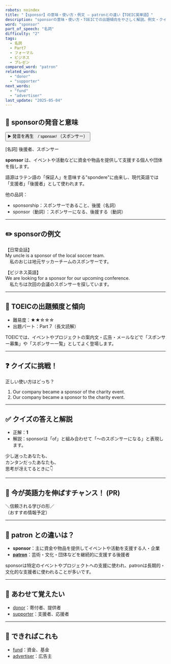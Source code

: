 ```yaml
---
robots: noindex
title: "【sponsor】の意味・使い方・例文 ― patronとの違い【TOEIC英単語】"
description: "sponsorの意味・使い方・TOEICでの出題傾向をやさしく解説。例文・クイズ付きでpatronとの違いもわかりやすく学べます。"
word: "sponsor"
part_of_speech: "名詞"
difficulty: "2"
tags:
  - 名詞
  - Part7
  - フォーマル
  - ビジネス
  - プレゼン
compared_word: "patron"
related_words:
  - "donor"
  - "supporter"
next_words:
  - "fund"
  - "advertiser"
last_update: "2025-05-04"
---
```


## 🔰 sponsorの発音と意味

<button class="play-audio" onclick="playTTS('sponsor')">
  <span class="play-audio-main">
    ▶️ 発音を再生　/ˈspɒnsər/
  </span>
  <span class="play-audio-sub">
    （スポンサー）
  </span>
</button>

[名詞] 後援者、スポンサー

**sponsor** は、イベントや活動などに資金や物品を提供して支援する個人や団体を指します。

語源はラテン語の「保証人」を意味する"spondere"に由来し、現代英語では「支援者」「後援者」として使われます。

他の品詞：  
- sponsorship：スポンサーであること、後援（名詞）
- sponsor（動詞）：スポンサーになる、後援する（動詞）

---

## ✏️ sponsorの例文

【日常会話】  
My uncle is a sponsor of the local soccer team.  
　私のおじは地元サッカーチームのスポンサーです。

【ビジネス英語】  
We are looking for a sponsor for our upcoming conference.  
　私たちは次回の会議のスポンサーを探しています。

---

## 🎯 TOEICの出題頻度と傾向

- 難易度：★★☆☆☆
- 出題パート：Part 7（長文読解）

TOEICでは、イベントやプロジェクトの案内文・広告・メールなどで「スポンサー募集」や「スポンサー一覧」としてよく登場します。

---

## ❓ クイズに挑戦！

正しい使い方はどっち？

1. Our company became a sponsor of the charity event.  
2. Our company became a sponsor to the charity event.

---

## ✅ クイズの答えと解説

- 正解：**1**
- 解説：sponsorは「of」と組み合わせて「～のスポンサーになる」と表現します。

少し迷ったあなたも、  
カンタンだったあなたも、  
思考が冴えてるときに👇️

---

## 🚀 今が英語力を伸ばすチャンス！ (PR)

<div class="info-center">
＼信頼される学びの形／<br>  
（おすすめ情報予定）
</div>

---

## 🤔  patron との違いは？

- **sponsor**：主に資金や物品を提供してイベントや活動を支援する人・企業
- **[patron](/word/patron/)**：芸術・文化・団体などを継続的に支援する後援者

sponsorは特定のイベントやプロジェクトへの支援に使われ、patronは長期的・文化的な支援者に使われることが多いです。

---

## 🧩 あわせて覚えたい

- [donor](/word/donor/)：寄付者、提供者
- [supporter](/word/supporter/)：支援者、応援者

---

## 📖 できればこれも

- [fund](/word/fund/)：資金、基金
- [advertiser](/word/advertiser/)：広告主

<!-- cvid: aid15_bid44 -->
